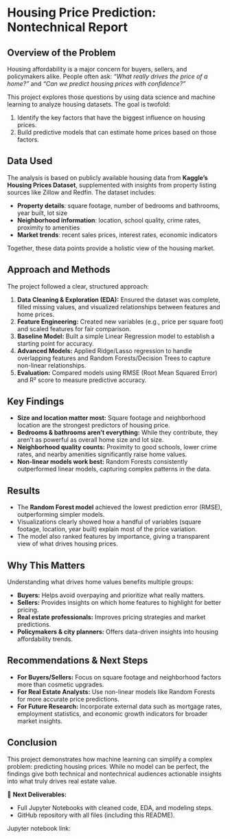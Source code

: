 # Housing Price Prediction: Nontechnical Report

## Overview of the Problem
Housing affordability is a major concern for buyers, sellers, and policymakers alike. People often ask: *“What really drives the price of a home?”* and *“Can we predict housing prices with confidence?”*

This project explores those questions by using data science and machine learning to analyze housing datasets. The goal is twofold:
1. Identify the key factors that have the biggest influence on housing prices.
2. Build predictive models that can estimate home prices based on those factors.

## Data Used
The analysis is based on publicly available housing data from **Kaggle’s Housing Prices Dataset**, supplemented with insights from property listing sources like Zillow and Redfin. The dataset includes:
- **Property details**: square footage, number of bedrooms and bathrooms, year built, lot size
- **Neighborhood information**: location, school quality, crime rates, proximity to amenities
- **Market trends**: recent sales prices, interest rates, economic indicators

Together, these data points provide a holistic view of the housing market.

## Approach and Methods
The project followed a clear, structured approach:
1. **Data Cleaning & Exploration (EDA):** Ensured the dataset was complete, filled missing values, and visualized relationships between features and home prices.
2. **Feature Engineering:** Created new variables (e.g., price per square foot) and scaled features for fair comparison.
3. **Baseline Model:** Built a simple Linear Regression model to establish a starting point for accuracy.
4. **Advanced Models:** Applied Ridge/Lasso regression to handle overlapping features and Random Forests/Decision Trees to capture non-linear relationships.
5. **Evaluation:** Compared models using RMSE (Root Mean Squared Error) and R² score to measure predictive accuracy.

## Key Findings
- **Size and location matter most:** Square footage and neighborhood location are the strongest predictors of housing price.
- **Bedrooms & bathrooms aren’t everything:** While they contribute, they aren’t as powerful as overall home size and lot size.
- **Neighborhood quality counts:** Proximity to good schools, lower crime rates, and nearby amenities significantly raise home values.
- **Non-linear models work best:** Random Forests consistently outperformed linear models, capturing complex patterns in the data.

## Results
- The **Random Forest model** achieved the lowest prediction error (RMSE), outperforming simpler models.
- Visualizations clearly showed how a handful of variables (square footage, location, year built) explain most of the price variation.
- The model also ranked features by importance, giving a transparent view of what drives housing prices.

## Why This Matters
Understanding what drives home values benefits multiple groups:
- **Buyers:** Helps avoid overpaying and prioritize what really matters.
- **Sellers:** Provides insights on which home features to highlight for better pricing.
- **Real estate professionals:** Improves pricing strategies and market predictions.
- **Policymakers & city planners:** Offers data-driven insights into housing affordability trends.

## Recommendations & Next Steps
- **For Buyers/Sellers:** Focus on square footage and neighborhood factors more than cosmetic upgrades.
- **For Real Estate Analysts:** Use non-linear models like Random Forests for more accurate price predictions.
- **For Future Research:** Incorporate external data such as mortgage rates, employment statistics, and economic growth indicators for broader market insights.

## Conclusion
This project demonstrates how machine learning can simplify a complex problem: predicting housing prices. While no model can be perfect, the findings give both technical and nontechnical audiences actionable insights into what truly drives real estate value.

📌 **Next Deliverables:**
- Full Jupyter Notebooks with cleaned code, EDA, and modeling steps.
- GitHub repository with all files (including this README).

Jupyter notebook link: 
